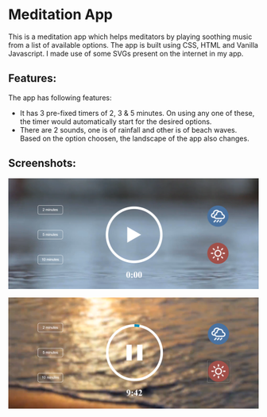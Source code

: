 # Meditation App

This is a meditation app which helps meditators by playing soothing music from a list of available options. The app is built using CSS, HTML and Vanilla Javascript. I made use of some SVGs present on the internet in my app.

## Features:

The app has following features:
* It has 3 pre-fixed timers of 2, 3 & 5 minutes. On using any one of these, the timer would automatically start for the desired options.
* There are 2 sounds, one is of rainfall and other is of beach waves. Based on the option choosen, the landscape of the app also changes.

## Screenshots:
![rainfall](./screenshots/rain.png)

![beach waves](./screenshots/beach.png)

